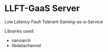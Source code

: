 # LLFT-GaaS Server

Low Latency Fault Tolerant Gaming-as-a-Service

Libraries used:
* nanoarch
* libdatachannel
